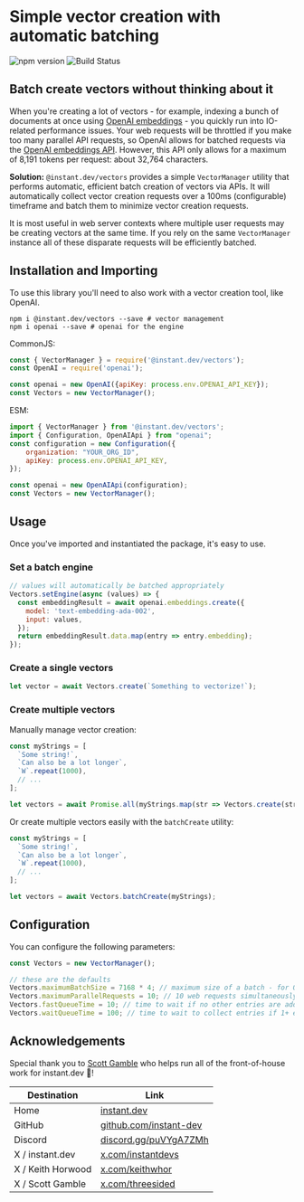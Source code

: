 # Simple vector creation with automatic batching
![npm version](https://img.shields.io/npm/v/@instant.dev/vectors?label=) ![Build Status](https://app.travis-ci.com/instant-dev/vectors.svg?branch=main)

## Batch create vectors without thinking about it

When you're creating a lot of vectors - for example, indexing a bunch of documents
at once using [OpenAI embeddings](https://platform.openai.com/docs/guides/embeddings) -
you quickly run into IO-related performance issues. Your web requests will be throttled
if you make too many parallel API requests, so OpenAI allows for batched requests
via the [OpenAI embeddings API](https://platform.openai.com/docs/api-reference/embeddings).
However, this API only allows for a maximum of 8,191 tokens per request:
about 32,764 characters.

**Solution:** `@instant.dev/vectors` provides a simple `VectorManager` utility that performs
automatic, efficient batch creation of vectors via APIs. It will automatically collect
vector creation requests over a 100ms (configurable) timeframe and batch them to minimize
vector creation requests.

It is most useful in web server contexts where multiple user requests may be
creating vectors at the same time. If you rely on the same `VectorManager` instance
all of these disparate requests will be efficiently batched.

## Installation and Importing

To use this library you'll need to also work with a vector creation tool, like OpenAI.

```shell
npm i @instant.dev/vectors --save # vector management
npm i openai --save # openai for the engine
```

CommonJS:

```javascript
const { VectorManager } = require('@instant.dev/vectors');
const OpenAI = require('openai');

const openai = new OpenAI({apiKey: process.env.OPENAI_API_KEY});
const Vectors = new VectorManager();
```

ESM:

```javascript
import { VectorManager } from '@instant.dev/vectors';
import { Configuration, OpenAIApi } from "openai";
const configuration = new Configuration({
    organization: "YOUR_ORG_ID",
    apiKey: process.env.OPENAI_API_KEY,
});

const openai = new OpenAIApi(configuration);
const Vectors = new VectorManager();
```

## Usage

Once you've imported and instantiated the package, it's easy to use.

### Set a batch engine

```javascript
// values will automatically be batched appropriately
Vectors.setEngine(async (values) => {
  const embeddingResult = await openai.embeddings.create({
    model: 'text-embedding-ada-002',
    input: values,
  });
  return embeddingResult.data.map(entry => entry.embedding);
});
```

### Create a single vectors

```javascript
let vector = await Vectors.create(`Something to vectorize!`);
```

### Create multiple vectors

Manually manage vector creation:

```javascript
const myStrings = [
  `Some string!`,
  `Can also be a lot longer`,
  `W`.repeat(1000),
  // ...
];

let vectors = await Promise.all(myStrings.map(str => Vectors.create(str)));
```

Or create multiple vectors easily with the `batchCreate` utility:

```javascript
const myStrings = [
  `Some string!`,
  `Can also be a lot longer`,
  `W`.repeat(1000),
  // ...
];

let vectors = await Vectors.batchCreate(myStrings);
```

## Configuration

You can configure the following parameters:

```javascript
const Vectors = new VectorManager();

// these are the defaults
Vectors.maximumBatchSize = 7168 * 4; // maximum size of a batch - for OpenAI, 4 tokens per word, estimated
Vectors.maximumParallelRequests = 10; // 10 web requests simultaneously max
Vectors.fastQueueTime = 10; // time to wait if no other entries are added
Vectors.waitQueueTime = 100; // time to wait to collect entries if 1+ entries are added
```

## Acknowledgements

Special thank you to [Scott Gamble](https://x.com/threesided) who helps run all
of the front-of-house work for instant.dev 💜!

| Destination | Link |
| ----------- | ---- |
| Home | [instant.dev](https://instant.dev) |
| GitHub | [github.com/instant-dev](https://github.com/instant-dev) |
| Discord | [discord.gg/puVYgA7ZMh](https://discord.gg/puVYgA7ZMh) |
| X / instant.dev | [x.com/instantdevs](https://x.com/instantdevs) |
| X / Keith Horwood | [x.com/keithwhor](https://x.com/keithwhor) |
| X / Scott Gamble | [x.com/threesided](https://x.com/threesided) |